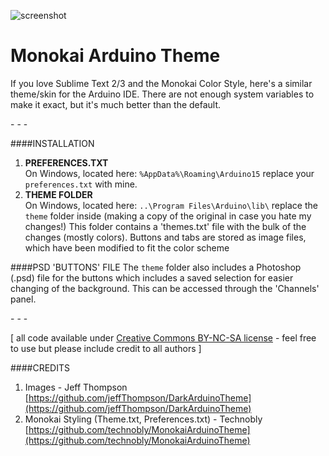 ![screenshot](https://raw.github.com/technobly/MonokaiArduinoTheme/master/screenshot.png)

Monokai Arduino Theme
================

If you love Sublime Text 2/3 and the Monokai Color Style, here's a similar theme/skin for the Arduino IDE.
There are not enough system variables to make it exact, but it's much better than the default. 

\- \- \-

####INSTALLATION
1. **PREFERENCES.TXT**  
On Windows, located here: `%AppData%\Roaming\Arduino15` replace your `preferences.txt` with mine.
2. **THEME FOLDER**  
On Windows, located here: `..\Program Files\Arduino\lib\` replace the `theme` folder inside (making a copy of the original in case you hate my changes!)
This folder contains a 'themes.txt' file with the bulk of the changes (mostly colors).  Buttons and tabs are stored as image files, which have been modified to fit the color scheme

####PSD 'BUTTONS' FILE
The `theme` folder also includes a Photoshop (.psd) file for the buttons which includes a saved selection for easier changing of the background.  This can be accessed through the 'Channels' panel.

\- \- \-

\[ all code available under [Creative Commons BY-NC-SA license](http://creativecommons.org/licenses/by-nc-sa/3.0/) - feel free to use but please include credit to all authors \]

####CREDITS
1. Images - Jeff Thompson [https://github.com/jeffThompson/DarkArduinoTheme](https://github.com/jeffThompson/DarkArduinoTheme)
2. Monokai Styling (Theme.txt, Preferences.txt) - Technobly [https://github.com/technobly/MonokaiArduinoTheme](https://github.com/technobly/MonokaiArduinoTheme)
